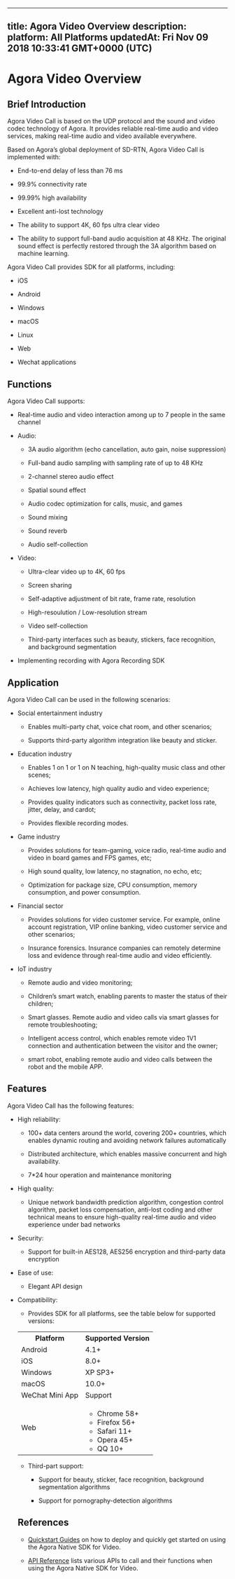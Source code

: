 
---
title: Agora Video Overview
description: 
platform: All Platforms
updatedAt: Fri Nov 09 2018 10:33:41 GMT+0000 (UTC)
---
# Agora Video Overview
## Brief Introduction

Agora Video Call is based on the UDP protocol and the sound and video codec technology of Agora. It provides reliable real-time audio and video services, making real-time audio and video available everywhere.

Based on Agora’s global deployment of SD-RTN, Agora Video Call is implemented with:

-   End-to-end delay of less than 76 ms

-   99.9% connectivity rate

-   99.99% high availability

-   Excellent anti-lost technology

-   The ability to support 4K, 60 fps ultra clear video

-   The ability to support full-band audio acquisition at 48 KHz. The original sound effect is perfectly restored through the 3A algorithm based on machine learning.


Agora Video Call provides SDK for all platforms, including:

-   iOS

-   Android

-   Windows

-   macOS
-    Linux 

-   Web

-   Wechat applications


## Functions

Agora Video Call supports:

-   Real-time audio and video interaction among up to 7 people in the same channel

-   Audio:

    -   3A audio algorithm \(echo cancellation, auto gain, noise suppression\)

    -   Full-band audio sampling with sampling rate of up to 48 KHz

    -   2-channel stereo audio effect

    -   Spatial sound effect

    -   Audio codec optimization for calls, music, and games

    -   Sound mixing

    -   Sound reverb

    -   Audio self-collection

-   Video:

    -   Ultra-clear video up to 4K, 60 fps

    -   Screen sharing

    -   Self-adaptive adjustment of bit rate, frame rate, resolution

    -   High-resoulution / Low-resolution stream

    -   Video self-collection

    -   Third-party interfaces such as beauty, stickers, face recognition, and background segmentation

-   Implementing recording with Agora Recording SDK


## Application

Agora Video Call can be used in the following scenarios:

-   Social entertainment industry

    -   Enables multi-party chat, voice chat room, and other scenarios;

    -   Supports third-party algorithm integration like beauty and sticker.

-   Education industry

    -   Enables 1 on 1 or 1 on N teaching, high-quality music class and other scenes;

    -   Achieves low latency, high quality audio and video experience;

    -   Provides quality indicators such as connectivity, packet loss rate, jitter, delay, and cardot;

    -   Provides flexible recording modes.

-   Game industry

    -   Provides solutions for team-gaming, voice radio, real-time audio and video in board games and FPS games, etc;

    -   High sound quality, low latency, no stagnation, no echo, etc;

    -   Optimization for package size, CPU consumption, memory consumption, and power consumption.

-   Financial sector

    -   Provides solutions for video customer service. For example, online account registration, VIP online banking, video customer service and other scenarios;

    -   Insurance forensics. Insurance companies can remotely determine loss and evidence through real-time audio and video efficiently.

-   IoT industry

    -   Remote audio and video monitoring;

    -   Children’s smart watch, enabling parents to master the status of their children;

    -   Smart glasses. Remote audio and video calls via smart glasses for remote troubleshooting;

    -   Intelligent access control, which enables remote video 1V1 connection and authentication between the visitor and the owner;

    -   smart robot, enabling remote audio and video calls between the robot and the mobile APP.


## Features

Agora Video Call has the following features:

-   High reliability:

    -   100+ data centers around the world, covering 200+ countries, which enables dynamic routing and avoiding network failures automatically

    -   Distributed architecture, which enables massive concurrent and high availability.

    -   7\*24 hour operation and maintenance monitoring

-   High quality:

    -   Unique network bandwidth prediction algorithm, congestion control algorithm, packet loss compensation, anti-lost coding and other technical means to ensure high-quality real-time audio and video experience under bad networks

-   Security:

    -   Support for built-in AES128, AES256 encryption and third-party data encryption

-   Ease of use:

    -   Elegant API design

-   Compatibility:

    -   Provides SDK for all platforms, see the table below for supported versions:
    <table>
  <tr>
    <th>Platform</th>
    <th>Supported Version</th>
  </tr>
  <tr>
    <td>Android</td>
    <td>4.1+</td>
  </tr>
  <tr>
    <td>iOS</td>
    <td>8.0+</td>
  </tr>
	  <tr>
    <td>Windows</td>
    <td>XP SP3+</td>
  </tr>
  <tr>
    <td>macOS</td>
    <td>10.0+</td>
  </tr>
  <tr>
    <td>WeChat Mini App</td>
    <td>Support</td>
  </tr>
  <tr>
    <td>Web</td>
		<td><ul><li>Chrome 58+</li>
			<li>Firefox 56+</li>
			<li>Safari 11+</li>
			<li>Opera 45+</li>
			<li>QQ 10+</li></ul></td>
  </tr>
</table>

-   Third-part support:

    -   Support for beauty, sticker, face recognition, background segmentation algorithms

    -   Support for pornography-detection algorithms


## References

-   [Quickstart Guides](../../en/Quickstart%20Guide/communication_android_video-1.md) on how to deploy and quickly get started on using the Agora Native SDK for Video.

-   [API Reference](https://docs.agora.io/en/Video/API%20Reference/java/index.html) lists various APIs to call and their functions when using the Agora Native SDK for Video.



